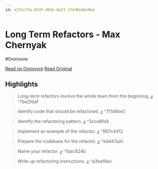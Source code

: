 ```yaml
---
id: e231c73a-824f-492b-8a21-1f438edbe9e4
---
```


# Long Term Refactors - Max Chernyak
#Omnivore

[Read on Omnivore](https://omnivore.app/me/long-term-refactors-max-chernyak-18d50646c49)
[Read Original](https://max.engineer/long-term-refactors)

## Highlights

> Long-term refactors involve the whole team from the beginning, [⤴️](https://omnivore.app/me/long-term-refactors-max-chernyak-18d50646c49#7be2fdaf-9440-42ed-92dc-96c50fa4dc3b)  ^7be2fdaf

> Identify code that should be refactored. [⤴️](https://omnivore.app/me/long-term-refactors-max-chernyak-18d50646c49#7f148be2-82aa-4468-ae63-254c0c8db155)  ^7f148be2

> Identify the refactoring pattern. [⤴️](https://omnivore.app/me/long-term-refactors-max-chernyak-18d50646c49#3cca8fd4-61a1-4601-b372-03ee8586e58f)  ^3cca8fd4

> Implement an example of the refactor. [⤴️](https://omnivore.app/me/long-term-refactors-max-chernyak-18d50646c49#867c4412-0085-44ca-897f-4d7cf1c7e7d7)  ^867c4412

> Prepare the codebase for the refactor. [⤴️](https://omnivore.app/me/long-term-refactors-max-chernyak-18d50646c49#edd47a2c-8981-40ea-a9d0-7c8ad7bbeca0)  ^edd47a2c

> Name your refactor. [⤴️](https://omnivore.app/me/long-term-refactors-max-chernyak-18d50646c49#1dac824b-f781-449f-8e25-5d126d2b6950)  ^1dac824b

> Write up refactoring instructions. [⤴️](https://omnivore.app/me/long-term-refactors-max-chernyak-18d50646c49#a3bef6ec-6bd4-4954-99da-2409cd8665dd)  ^a3bef6ec

